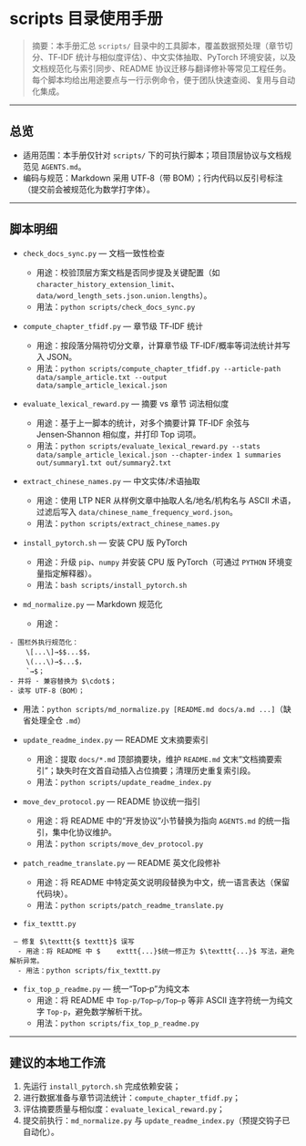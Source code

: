 # scripts 目录使用手册

> 摘要：本手册汇总 `scripts/` 目录中的工具脚本，覆盖数据预处理（章节切分、TF‑IDF 统计与相似度评估）、中文实体抽取、PyTorch 环境安装，以及文档规范化与索引同步、README 协议迁移与翻译修补等常见工程任务。每个脚本均给出用途要点与一行示例命令，便于团队快速查阅、复用与自动化集成。

---

## 总览

- 适用范围：本手册仅针对 `scripts/` 下的可执行脚本；项目顶层协议与文档规范见 `AGENTS.md`。
- 编码与规范：Markdown 采用 UTF‑8（带 BOM）；行内代码以反引号标注（提交前会被规范化为数学打字体）。

---

## 脚本明细

- `check_docs_sync.py` — 文档一致性检查
  - 用途：校验顶层方案文档是否同步提及关键配置（如 `character_history_extension_limit`、`data/word_length_sets.json.union.lengths`）。
  - 用法：`python scripts/check_docs_sync.py`

- `compute_chapter_tfidf.py` — 章节级 TF‑IDF 统计
  - 用途：按段落分隔符切分文章，计算章节级 TF‑IDF/概率等词法统计并写入 JSON。
  - 用法：`python scripts/compute_chapter_tfidf.py --article-path data/sample_article.txt --output data/sample_article_lexical.json`

- `evaluate_lexical_reward.py` — 摘要 vs 章节 词法相似度
  - 用途：基于上一脚本的统计，对多个摘要计算 TF‑IDF 余弦与 Jensen‑Shannon 相似度，并打印 Top 词项。
  - 用法：`python scripts/evaluate_lexical_reward.py --stats data/sample_article_lexical.json --chapter-index 1 summaries out/summary1.txt out/summary2.txt`

- `extract_chinese_names.py` — 中文实体/术语抽取
  - 用途：使用 LTP NER 从样例文章中抽取人名/地名/机构名与 ASCII 术语，过滤后写入 `data/chinese_name_frequency_word.json`。
  - 用法：`python scripts/extract_chinese_names.py`

- `install_pytorch.sh` — 安装 CPU 版 PyTorch
  - 用途：升级 `pip`、`numpy` 并安装 CPU 版 PyTorch（可通过 `PYTHON` 环境变量指定解释器）。
  - 用法：`bash scripts/install_pytorch.sh`

- `md_normalize.py` — Markdown 规范化
  - 用途：
```
- 围栏外执行规范化：
    \[...\]→$$...$$，
    \(...\)→$...$，
    `→$；
- 并将 · 兼容替换为 $\cdot$；
- 读写 UTF‑8（BOM）；
```
  - 用法：`python scripts/md_normalize.py [README.md docs/a.md ...]`（缺省处理全仓 `.md`）

- `update_readme_index.py` — README 文末摘要索引
  - 用途：提取 `docs/*.md` 顶部摘要块，维护 `README.md` 文末“文档摘要索引”；缺失时在文首自动插入占位摘要；清理历史重复索引段。
  - 用法：`python scripts/update_readme_index.py`

- `move_dev_protocol.py` — README 协议统一指引
  - 用途：将 README 中的“开发协议”小节替换为指向 `AGENTS.md` 的统一指引，集中化协议维护。
  - 用法：`python scripts/move_dev_protocol.py`

- `patch_readme_translate.py` — README 英文化段修补
  - 用途：将 README 中特定英文说明段替换为中文，统一语言表达（保留代码块）。
  - 用法：`python scripts/patch_readme_translate.py`

- `fix_texttt.py`
```
 — 修复 $\texttt{$ texttt}$ 误写
  - 用途：将 README 中 $    exttt{...}$统一修正为 $\texttt{...}$ 写法，避免解析异常。
  - 用法：python scripts/fix_texttt.py
```



- `fix_top_p_readme.py` — 统一“Top‑p”为纯文本
  - 用途：将 README 中 `Top‑p/Top–p/Top‒p` 等非 ASCII 连字符统一为纯文字 `Top-p`，避免数学解析干扰。
  - 用法：`python scripts/fix_top_p_readme.py`

---

## 建议的本地工作流

1) 先运行 `install_pytorch.sh` 完成依赖安装；
2) 进行数据准备与章节词法统计：`compute_chapter_tfidf.py`；
3) 评估摘要质量与相似度：`evaluate_lexical_reward.py`；
4) 提交前执行：`md_normalize.py` 与 `update_readme_index.py`（预提交钩子已自动化）。


